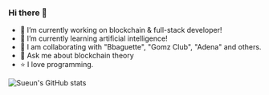 ### Hi there 👋

- 🔭 I’m currently working on blockchain & full-stack developer!
- 🌱 I’m currently learning artificial intelligence!
- 👯 I am collaborating with "Bbaguette", "Gomz Club", "Adena" and others.
- 💬 Ask me about blockchain theory
- ⭐ I love programming.


![Sueun's GitHub stats](https://github-readme-stats.vercel.app/api?username=sueun-dev&show_icons=true&theme=radical)
